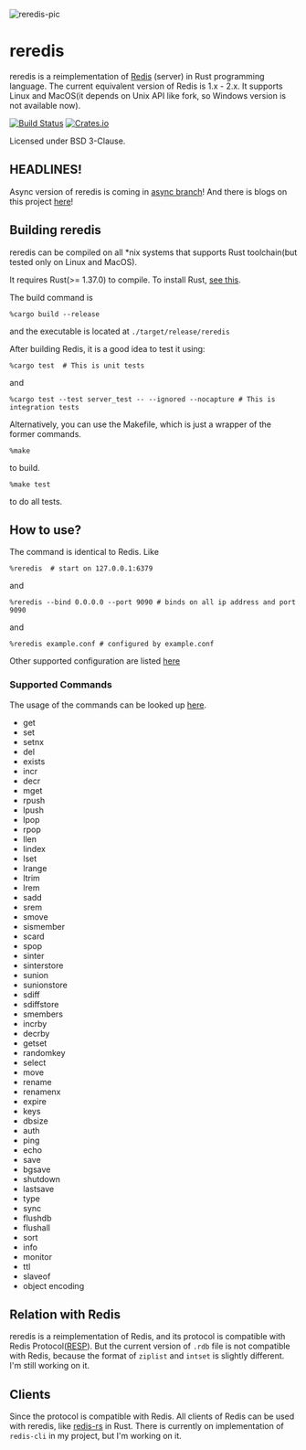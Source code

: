 ![reredis-pic](https://storage.googleapis.com/gawa-storage-x/reredis-27x9.jpg)
# reredis

reredis is a reimplementation of [Redis](https://redis.io/) (server) in Rust programming language. The current equivalent version of Redis is 1.x - 2.x. It supports Linux and MacOS(it depends on Unix API like fork, so Windows version is not available now).

[![Build Status](https://dev.azure.com/jiahuah0077/jiahuah/_apis/build/status/huangjiahua.reredis?branchName=master)](https://dev.azure.com/jiahuah0077/jiahuah/_build/latest?definitionId=1&branchName=master)
[![Crates.io](https://img.shields.io/crates/v/reredis.svg)](https://crates.io/crates/reredis)

Licensed under BSD 3-Clause.

## HEADLINES!

Async version of reredis is coming in [async branch](https://github.com/huangjiahua/reredis/tree/async)! And there is blogs on this project [here](https://jiahuah.com/content/fa92)!

## Building reredis

reredis can be compiled on all *nix systems that supports Rust toolchain(but tested only on Linux and MacOS).

It requires Rust(>= 1.37.0) to compile. To install Rust, [see this](https://www.rust-lang.org/tools/install).

The build command is

```shell
%cargo build --release
```

and the executable is located at  `./target/release/reredis`

After building Redis, it is a good idea to test it using:

```shell
%cargo test  # This is unit tests
```

and

```shell
%cargo test --test server_test -- --ignored --nocapture # This is integration tests
```

Alternatively, you can use the Makefile, which is just a wrapper of the former commands.

```shell
%make
```

to build.

```shell
%make test
```

to do all tests.

## How to use?

The command is identical to Redis. Like

```shell
%reredis  # start on 127.0.0.1:6379
```

and

```shell
%reredis --bind 0.0.0.0 --port 9090 # binds on all ip address and port 9090
```

and

```shell
%reredis example.conf # configured by example.conf
```

Other supported configuration are listed [here](./example.conf)

### Supported Commands

The usage of the commands can be looked up [here](https://redis.io/commands).

- get
- set
- setnx
- del
- exists
- incr
- decr
- mget
- rpush
- lpush
- lpop
- rpop
- llen
- lindex
- lset
- lrange
- ltrim
- lrem
- sadd
- srem
- smove
- sismember
- scard
- spop
- sinter
- sinterstore
- sunion
- sunionstore
- sdiff
- sdiffstore
- smembers
- incrby
- decrby
- getset
- randomkey
- select
- move
- rename
- renamenx
- expire
- keys
- dbsize
- auth
- ping
- echo
- save
- bgsave
- shutdown
- lastsave
- type
- sync
- flushdb
- flushall
- sort
- info
- monitor
- ttl
- slaveof
- object encoding

## Relation with Redis

reredis is a reimplementation of Redis, and its protocol is compatible with Redis Protocol([RESP](https://redis.io/topics/protocol)). But the current version of `.rdb` file is not compatible with Redis, because the format of `ziplist` and `intset` is slightly different. I'm still working on it. 

## Clients

Since the protocol is compatible with Redis. All clients of Redis can be used with reredis, like [redis-rs](https://github.com/mitsuhiko/redis-rs) in Rust. There is currently on implementation of `redis-cli` in my project, but I'm working on it. 
